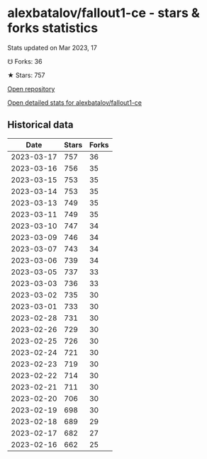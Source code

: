 # alexbatalov/fallout1-ce - stars & forks statistics

Stats updated on Mar 2023, 17

☋ Forks: 36

★ Stars: 757

[Open repository](https://github.com/alexbatalov/fallout1-ce)

[Open detailed stats for alexbatalov/fallout1-ce](https://reviewgithub.com/rep/alexbatalov/fallout1-ce)

## Historical data
| Date | Stars | Forks |
|------|-------|-------|
| 2023-03-17 | 757 | 36 | 
| 2023-03-16 | 756 | 35 | 
| 2023-03-15 | 753 | 35 | 
| 2023-03-14 | 753 | 35 | 
| 2023-03-13 | 749 | 35 | 
| 2023-03-11 | 749 | 35 | 
| 2023-03-10 | 747 | 34 | 
| 2023-03-09 | 746 | 34 | 
| 2023-03-07 | 743 | 34 | 
| 2023-03-06 | 739 | 34 | 
| 2023-03-05 | 737 | 33 | 
| 2023-03-03 | 736 | 33 | 
| 2023-03-02 | 735 | 30 | 
| 2023-03-01 | 733 | 30 | 
| 2023-02-28 | 731 | 30 | 
| 2023-02-26 | 729 | 30 | 
| 2023-02-25 | 726 | 30 | 
| 2023-02-24 | 721 | 30 | 
| 2023-02-23 | 719 | 30 | 
| 2023-02-22 | 714 | 30 | 
| 2023-02-21 | 711 | 30 | 
| 2023-02-20 | 706 | 30 | 
| 2023-02-19 | 698 | 30 | 
| 2023-02-18 | 689 | 29 | 
| 2023-02-17 | 682 | 27 | 
| 2023-02-16 | 662 | 25 | 

